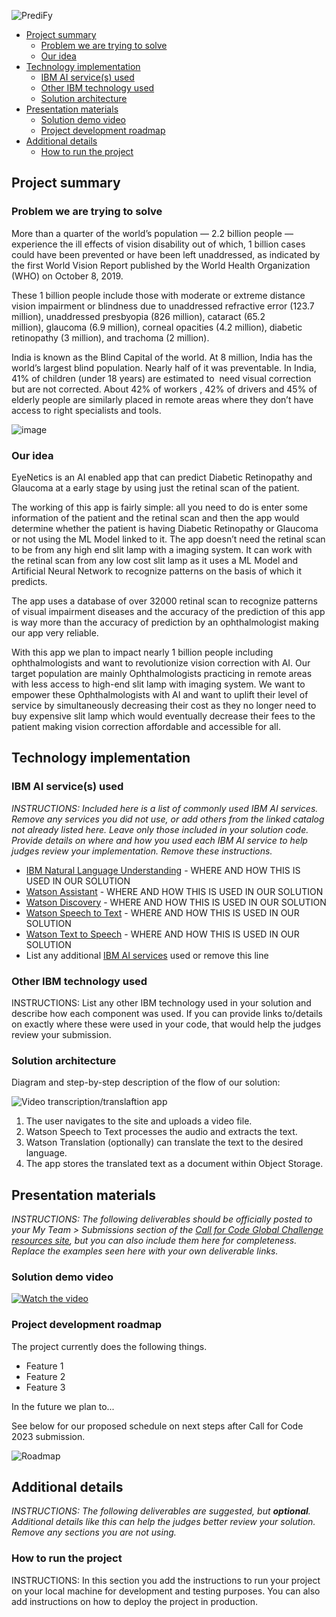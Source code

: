 ![PrediFy](https://user-images.githubusercontent.com/97115854/223779164-c685e5a1-cdf5-4f14-8669-082b8aed5275.png)
- [Project summary](#project-summary)
  - [Problem we are trying to solve](#problem-we-are-trying-to-solve)
  - [Our idea](#our-idea)
- [Technology implementation](#technology-implementation)
  - [IBM AI service(s) used](#ibm-ai-services-used)
  - [Other IBM technology used](#other-ibm-technology-used)
  - [Solution architecture](#solution-architecture)
- [Presentation materials](#presentation-materials)
  - [Solution demo video](#solution-demo-video)
  - [Project development roadmap](#project-development-roadmap)
- [Additional details](#additional-details)
  - [How to run the project](#how-to-run-the-project)

## Project summary

### Problem we are trying to solve

More than a quarter of the world’s population — 2.2 billion people —  experience the ill effects of vision disability out of which, 1 billion cases could have been prevented or have been left unaddressed, as indicated by the first World Vision Report published by the World Health Organization (WHO) on October 8, 2019. 

These 1 billion people include those with moderate or extreme distance vision impairment or blindness due to unaddressed refractive error (123.7 million), unaddressed presbyopia (826 million), cataract (65.2 million), glaucoma (6.9 million), corneal opacities (4.2 million), diabetic retinopathy (3 million), and trachoma (2 million).

India is known as the Blind Capital of the world. At 8 million, India has the world’s largest blind population. Nearly half of it was preventable. In India, 41% of children (under 18 years) are estimated to  need visual correction but are not corrected. About 42% of workers , 42% of drivers and 45% of elderly people are similarly placed in remote areas where they don’t have access to right specialists and tools.

![image](https://user-images.githubusercontent.com/97115854/223938851-57130b3f-2918-467e-9a5e-dbaced3a44bd.png)

### Our idea

EyeNetics is an AI enabled app that can predict Diabetic Retinopathy and Glaucoma at a early stage by using just the retinal scan of the patient. 

The working of this app is fairly simple: all you need to do is enter some information of the patient and the retinal scan and then the app would determine whether the patient is having Diabetic Retinopathy or Glaucoma or not using the ML Model linked to it. The app doesn’t need the retinal scan to be from any high end slit lamp with a imaging system. It can work with the retinal scan from any low cost slit lamp as it uses a ML Model and Artificial Neural Network to recognize patterns on the basis of which it predicts.

The app uses a database of over 32000 retinal scan to recognize patterns of visual impairment diseases and the accuracy of the prediction of this app is way more than the accuracy of prediction by an ophthalmologist making our app very reliable.

With this app we plan to impact nearly 1 billion people including ophthalmologists and want to revolutionize vision correction with AI. Our target population are mainly Ophthalmologists practicing in remote areas with less access to high-end slit lamp with imaging system. We want to empower these Ophthalmologists with AI and want to uplift their level of service by simultaneously decreasing their cost as they no longer need to buy expensive slit lamp which would eventually decrease their fees to the patient making vision correction affordable and accessible for all. 

## Technology implementation

### IBM AI service(s) used

_INSTRUCTIONS: Included here is a list of commonly used IBM AI services. Remove any services you did not use, or add others from the linked catalog not already listed here. Leave only those included in your solution code. Provide details on where and how you used each IBM AI service to help judges review your implementation. Remove these instructions._

- [IBM Natural Language Understanding](https://cloud.ibm.com/catalog/services/natural-language-understanding) - WHERE AND HOW THIS IS USED IN OUR SOLUTION
- [Watson Assistant](https://cloud.ibm.com/catalog/services/watson-assistant) - WHERE AND HOW THIS IS USED IN OUR SOLUTION
- [Watson Discovery](https://cloud.ibm.com/catalog/services/watson-discovery) - WHERE AND HOW THIS IS USED IN OUR SOLUTION
- [Watson Speech to Text](https://cloud.ibm.com/catalog/services/speech-to-text) - WHERE AND HOW THIS IS USED IN OUR SOLUTION
- [Watson Text to Speech](https://cloud.ibm.com/catalog/services/text-to-speech) - WHERE AND HOW THIS IS USED IN OUR SOLUTION
- List any additional [IBM AI services](https://cloud.ibm.com/catalog?category=ai#services) used or remove this line

### Other IBM technology used

INSTRUCTIONS: List any other IBM technology used in your solution and describe how each component was used. If you can provide links to/details on exactly where these were used in your code, that would help the judges review your submission.

### Solution architecture

Diagram and step-by-step description of the flow of our solution:

![Video transcription/translaftion app](https://developer.ibm.com/developer/tutorials/cfc-starter-kit-speech-to-text-app-example/images/cfc-covid19-remote-education-diagram-2.png)

1. The user navigates to the site and uploads a video file.
2. Watson Speech to Text processes the audio and extracts the text.
3. Watson Translation (optionally) can translate the text to the desired language.
4. The app stores the translated text as a document within Object Storage.

## Presentation materials

_INSTRUCTIONS: The following deliverables should be officially posted to your My Team > Submissions section of the [Call for Code Global Challenge resources site](https://cfc-prod.skillsnetwork.site/), but you can also include them here for completeness. Replace the examples seen here with your own deliverable links._

### Solution demo video

[![Watch the video](https://raw.githubusercontent.com/Liquid-Prep/Liquid-Prep/main/images/readme/IBM-interview-video-image.png)](https://youtu.be/vOgCOoy_Bx0)

### Project development roadmap

The project currently does the following things.

- Feature 1
- Feature 2
- Feature 3

In the future we plan to...

See below for our proposed schedule on next steps after Call for Code 2023 submission.

![Roadmap](./images/roadmap.jpg)

## Additional details

_INSTRUCTIONS: The following deliverables are suggested, but **optional**. Additional details like this can help the judges better review your solution. Remove any sections you are not using._

### How to run the project

INSTRUCTIONS: In this section you add the instructions to run your project on your local machine for development and testing purposes. You can also add instructions on how to deploy the project in production.


